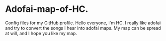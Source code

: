 # Adofai-map-of-HC.
Config files for my GitHub profile.
Hello everyone, I'm HC. I really like adofai and try to convert the songs I hear into adofai maps. My map can be spread at will, and I hope you like my map.
